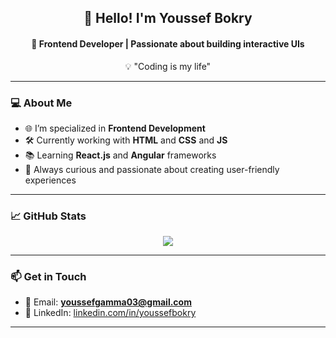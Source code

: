 <h2 align="center">👋 Hello! I'm Youssef Bokry</h2>
<h4 align="center">🚀 Frontend Developer | Passionate about building interactive UIs</h4>

<p align="center">💡 "Coding is my life"</p>

---

### 💻 About Me

- 🌐 I’m specialized in **Frontend Development**
- 🛠️ Currently working with **HTML** and **CSS** and **JS**
- 📚 Learning **React.js** and **Angular** frameworks
- 🎯 Always curious and passionate about creating user-friendly experiences

---

### 📈 GitHub Stats

<p align="center">
  <img src="https://github-readme-stats.vercel.app/api?username=youssefbokry&show_icons=true&include_all_commits=true&count_private=true&hide_border=false&title_color=444444&text_color=000000&icon_color=555555&border_color=ffffff&theme=default" />
</p>

---

### 📫 Get in Touch

- 📧 Email:     **youssefgamma03@gmail.com**
- 💼 LinkedIn: [linkedin.com/in/youssefbokry](https://www.linkedin.com/feed/)

---

<!-- Optional: Add this if you want to include most-used languages or trophies -->

<!--
<p align="center">
  <img src="https://github-readme-stats.vercel.app/api/top-langs/?username=youssefbokry&layout=compact&theme=transparent" />
</p>
-->

